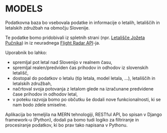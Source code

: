 # MODELS 

Podatkovna baza bo vsebovala podatke in informacije o letalih, letališčih in letalskih združbah na območju Slovenije.

Te podatke bomo pridobivali iz spletnih strani (npr. [Letališče Jožeta Pučnika](https://www.lju-airport.si/sl/leti/odhodi-in-prihodi/)) in iz neuradnega [Flight Radar API](https://pypi.org/project/FlightRadarAPI/)-ja. 

Uporabnik bo lahko:
- spremljal pot letal nad Slovenijo v realnem času,
- spremljal realen/predviden čas prihodov in odhodov iz slovenskih letališč,
- dostopal do podatkov o letalu (tip letala, model letala, ...), letališčih in letalskih združbah,
- načrtoval svoja potovanja z letalom glede na izračunane predvidene čase prihodov in odhodov letal,
- v poteku razvoja bomo po občutku še dodali nove funkcionalnosti, ki se nam bodo zdele smiselne.

Aplikacija bo temeljila na MERN tehnologiji, RESTful API, bo spisan v Django framework-u (Python), dodali pa bomo tudi logiko za filtriranje in procesiranje podatkov, ki bo prav tako napisana v Pythonu.

